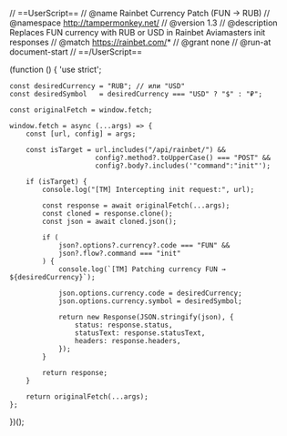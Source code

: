 // ==UserScript==
// @name         Rainbet Currency Patch (FUN → RUB)
// @namespace    http://tampermonkey.net/
// @version      1.3
// @description  Replaces FUN currency with RUB or USD in Rainbet Aviamasters init responses
// @match        https://rainbet.com/*
// @grant        none
// @run-at       document-start
// ==/UserScript==

(function () {
    'use strict';

    const desiredCurrency = "RUB"; // или "USD"
    const desiredSymbol   = desiredCurrency === "USD" ? "$" : "₽";

    const originalFetch = window.fetch;

    window.fetch = async (...args) => {
        const [url, config] = args;

        const isTarget = url.includes("/api/rainbet/") &&
                         config?.method?.toUpperCase() === "POST" &&
                         config?.body?.includes('"command":"init"');

        if (isTarget) {
            console.log("[TM] Intercepting init request:", url);

            const response = await originalFetch(...args);
            const cloned = response.clone();
            const json = await cloned.json();

            if (
                json?.options?.currency?.code === "FUN" &&
                json?.flow?.command === "init"
            ) {
                console.log(`[TM] Patching currency FUN → ${desiredCurrency}`);

                json.options.currency.code = desiredCurrency;
                json.options.currency.symbol = desiredSymbol;

                return new Response(JSON.stringify(json), {
                    status: response.status,
                    statusText: response.statusText,
                    headers: response.headers,
                });
            }

            return response;
        }

        return originalFetch(...args);
    };
})();

